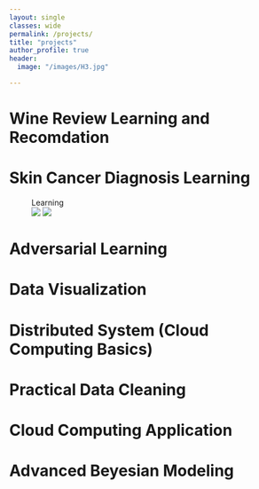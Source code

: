 ```yaml
---
layout: single
classes: wide
permalink: /projects/
title: "projects"
author_profile: true
header:
  image: "/images/H3.jpg"	

---
```




# Wine Review Learning and Recomdation



# Skin Cancer Diagnosis Learning


<figure class="half">
    <figcaption>Learning</figcaption>
    <a href="/images/20141121_082628.jpg"><img src="/images/20141121_082628.jpg"></a>
    <a href="/images/20141121_082632.jpg"><img src="/images/20141121_082632.jpg"></a>   
</figure>




# Adversarial Learning


# Data Visualization

# Distributed System (Cloud Computing Basics)

# Practical Data Cleaning

# Cloud Computing Application

# Advanced Beyesian Modeling

